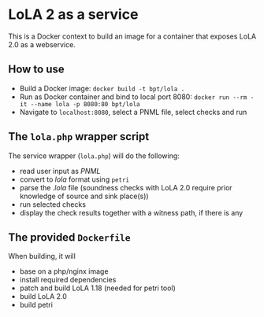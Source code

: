 # LoLA 2 as a service

This is a Docker context to build an image for a container that exposes LoLA 2.0 as a webservice.

## How to use
* Build a Docker image: `docker build -t bpt/lola .`
* Run as Docker container and bind to local port 8080: `docker run --rm -it --name lola -p 8080:80 bpt/lola`
* Navigate to `localhost:8080`, select a PNML file, select checks and run

## The `lola.php` wrapper script
The service wrapper (`lola.php`) will do the following:

* read user input as *PNML*
* convert to *lola* format using `petri`
* parse the *.lola* file (soundness checks with LoLA 2.0 require prior knowledge of source and sink place(s))
* run selected checks
* display the check results together with a witness path, if there is any

## The provided `Dockerfile`
When building, it will

* base on a php/nginx image
* install required dependencies
* patch and build LoLA 1.18 (needed for petri tool)
* build LoLA 2.0
* build petri
